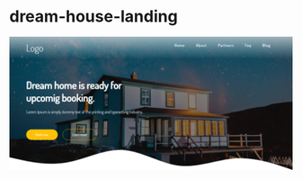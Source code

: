 # dream-house-landing

![demo image](https://github.com/Sweety-Akter/dream-house-landing/blob/main/dream-home.png)